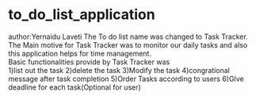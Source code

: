 # to_do_list_application
author:Yernaidu Laveti
The To do list name was changed to Task Tracker.<br>
The Main motive for Task Tracker was to monitor our daily tasks and also this application helps for time management.<br>
Basic functionalities provide by Task Tracker was<br>
1)list out the task
2)delete the task
3)Modify the task
4)congrational message after task completion
5)Order Tasks according to users
6)GIve deadline for each task(Optional for user)